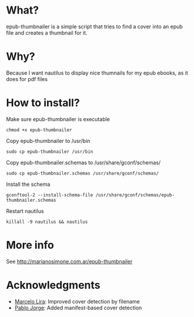 # What?
epub-thumbnailer is a simple script that tries to find a cover into an epub file and creates a thumbnail for it.

# Why?
Because I want nautilus to display nice thumnails for my epub ebooks, as it does for pdf files

# How to install?
Make sure epub-thumbnailer is executable

    chmod +x epub-thumbnailer

Copy epub-thumbnailer to /usr/bin

    sudo cp epub-thumbnailer /usr/bin

Copy epub-thumbnailer.schemas to /usr/share/gconf/schemas/

    sudo cp epub-thumbnailer.schemas /usr/share/gconf/schemas/

Install the schema

    gconftool-2 --install-schema-file /usr/share/gconf/schemas/epub-thumbnailer.schemas

Restart nautilus

    killall -9 nautilus && nautilus

# More info
See http://marianosimone.com.ar/epub-thumbnailer

# Acknowledgments
- [Marcelo Lira](https://github.com/setanta): Improved cover detection by filename
- [Pablo Jorge](https://github.com/pablojorge): Added manifest-based cover detection
